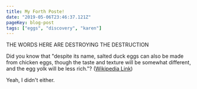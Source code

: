 ```yaml
---
title: My Forth Poste!
date: "2019-05-06T23:46:37.121Z"
pageKey: blog-post
tags: ["eggs", "discovery", "karen"]
---
```


THE WORDS HERE ARE DESTROYING THE DESTRUCTION

Did you know that "despite its name, salted duck eggs can also be made from
chicken eggs, though the taste and texture will be somewhat different, and the
egg yolk will be less rich."?
([Wikipedia Link](http://en.wikipedia.org/wiki/Salted_duck_egg))

Yeah, I didn't either.
